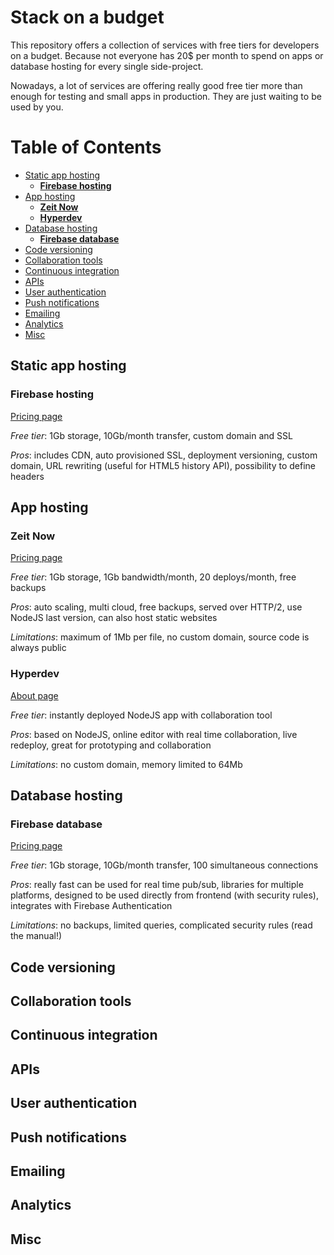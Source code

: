 # Stack on a budget

This repository offers a collection of services with free tiers for developers on a budget. Because not everyone has 20$ per month to spend on apps or database hosting for every single side-project.

Nowadays, a lot of services are offering really good free tier more than enough for testing and small apps in production. They are just waiting to be used by you.

# Table of Contents
<!-- TOC depthFrom:2 -->

- [Static app hosting](#static-app-hosting)
    - [**Firebase hosting**](#firebase-hosting)
- [App hosting](#app-hosting)
    - [**Zeit Now**](#zeit-now)
    - [**Hyperdev**](#hyperdev)
- [Database hosting](#database-hosting)
    - [**Firebase database**](#firebase-database)
- [Code versioning](#code-versioning)
- [Collaboration tools](#collaboration-tools)
- [Continuous integration](#continuous-integration)
- [APIs](#apis)
- [User authentication](#user-authentication)
- [Push notifications](#push-notifications)
- [Emailing](#emailing)
- [Analytics](#analytics)
- [Misc](#misc)

<!-- /TOC -->

## Static app hosting

### **Firebase hosting**

[Pricing page](https://firebase.google.com/pricing/)

*Free tier*: 1Gb storage, 10Gb/month transfer, custom domain and SSL

*Pros*: includes CDN, auto provisioned SSL, deployment versioning, custom domain, URL rewriting (useful for HTML5 history API), possibility to define headers

## App hosting

### **Zeit Now**

[Pricing page](https://zeit.co/now#pricing)

*Free tier*: 1Gb storage, 1Gb bandwidth/month, 20 deploys/month, free backups

*Pros*: auto scaling, multi cloud, free backups, served over HTTP/2, use NodeJS last version, can also host static websites

*Limitations*: maximum of 1Mb per file, no custom domain, source code is always public


### **Hyperdev**

[About page](https://hyperdev.com/about/)

*Free tier*: instantly deployed NodeJS app with collaboration tool

*Pros*: based on NodeJS, online editor with real time collaboration, live redeploy, great for prototyping and collaboration

*Limitations*: no custom domain, memory limited to 64Mb

## Database hosting

### **Firebase database**

[Pricing page](https://firebase.google.com/pricing/)

*Free tier*: 1Gb storage, 10Gb/month transfer, 100 simultaneous connections

*Pros*: really fast can be used for real time pub/sub, libraries for multiple platforms, designed to be used directly from frontend (with security rules), integrates with Firebase Authentication

*Limitations*: no backups, limited queries, complicated security rules (read the manual!)

## Code versioning
## Collaboration tools
## Continuous integration
## APIs
## User authentication
## Push notifications
## Emailing
## Analytics
## Misc
